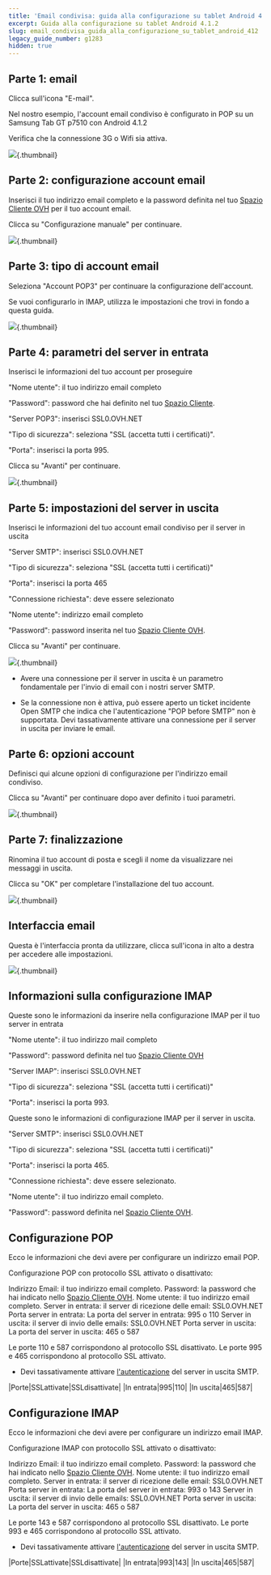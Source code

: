 ```yaml
---
title: 'Email condivisa: guida alla configurazione su tablet Android 4.1.2'
excerpt: Guida alla configurazione su tablet Android 4.1.2
slug: email_condivisa_guida_alla_configurazione_su_tablet_android_412
legacy_guide_number: g1283
hidden: true
---
```



## Parte 1: email
Clicca sull'icona "E-mail".

Nel nostro esempio, l'account email condiviso è configurato in POP su un Samsung Tab GT p7510 con Android 4.1.2

Verifica che la connessione 3G o Wifi sia attiva.

![](images/img_1161.jpg){.thumbnail}


## Parte 2: configurazione account email
Inserisci il tuo indirizzo email completo e la password definita nel tuo [Spazio Cliente OVH](https://www.ovh.com/auth/?action=gotomanager&from=https://www.ovh.it/&ovhSubsidiary=it) per il tuo account email.

Clicca su "Configurazione manuale" per continuare.

![](images/img_1162.jpg){.thumbnail}


## Parte 3: tipo di account email
Seleziona "Account POP3" per continuare la configurazione dell'account.

Se vuoi configurarlo in IMAP, utilizza le impostazioni che trovi in fondo a questa guida.

![](images/img_1163.jpg){.thumbnail}


## Parte 4: parametri del server in entrata
Inserisci le informazioni del tuo account per proseguire

"Nome utente": il tuo indirizzo email completo

"Password": password che hai definito nel tuo [Spazio Cliente](https://www.ovh.com/auth/?action=gotomanager&from=https://www.ovh.it/&ovhSubsidiary=it).

"Server POP3": inserisci SSL0.OVH.NET

"Tipo di sicurezza": seleziona "SSL (accetta tutti i certificati)".

"Porta": inserisci la porta 995.

Clicca su "Avanti" per continuare.

![](images/img_1164.jpg){.thumbnail}


## Parte 5: impostazioni del server in uscita
Inserisci le informazioni del tuo account email condiviso per il server in uscita

"Server SMTP": inserisci SSL0.OVH.NET

"Tipo di sicurezza": seleziona "SSL (accetta tutti i certificati)"

"Porta": inserisci la porta 465

"Connessione richiesta": deve essere selezionato 

"Nome utente": indirizzo email completo

"Password": password inserita nel tuo [Spazio Cliente OVH](https://www.ovh.com/auth/?action=gotomanager&from=https://www.ovh.it/&ovhSubsidiary=it).

Clicca su "Avanti" per continuare.

![](images/img_1165.jpg){.thumbnail}

- Avere una connessione per il server in uscita è un parametro fondamentale per l'invio di email con i nostri server SMTP.

- Se la connessione non è attiva, può essere aperto un ticket incidente Open SMTP che indica che l'autenticazione "POP before SMTP" non è supportata. Devi tassativamente attivare una connessione per il server in uscita per inviare le email.




## Parte 6: opzioni account
Definisci qui alcune opzioni di configurazione per l'indirizzo email condiviso.

Clicca su "Avanti" per continuare dopo aver definito i tuoi parametri.

![](images/img_1166.jpg){.thumbnail}


## Parte 7: finalizzazione
Rinomina il tuo account di posta e scegli il nome da visualizzare nei messaggi in uscita.

Clicca su "OK" per completare l'installazione del tuo account.

![](images/img_1167.jpg){.thumbnail}


## Interfaccia email
Questa è l'interfaccia pronta da utilizzare, clicca sull'icona in alto a destra per accedere alle impostazioni.

![](images/img_1168.jpg){.thumbnail}


## Informazioni sulla configurazione IMAP
Queste sono le informazioni da inserire nella configurazione IMAP per il tuo server in entrata

"Nome utente": il tuo indirizzo mail completo

"Password": password definita nel tuo [Spazio Cliente OVH](https://www.ovh.com/auth/?action=gotomanager&from=https://www.ovh.it/&ovhSubsidiary=it)

"Server IMAP": inserisci SSL0.OVH.NET

"Tipo di sicurezza": seleziona "SSL (accetta tutti i certificati)"

"Porta": inserisci la porta 993.

Queste sono le informazioni di configurazione IMAP per il server in uscita. 

"Server SMTP": inserisci SSL0.OVH.NET

"Tipo di sicurezza": seleziona "SSL (accetta tutti i certificati)"

"Porta": inserisci la porta 465.

"Connessione richiesta": deve essere selezionato.

"Nome utente": il tuo indirizzo email completo.

"Password": password definita nel [Spazio Cliente OVH](https://www.ovh.com/auth/?action=gotomanager&from=https://www.ovh.it/&ovhSubsidiary=it).


## Configurazione POP
Ecco le informazioni che devi avere per configurare un indirizzo email POP.

Configurazione POP con protocollo SSL attivato o disattivato: 

Indirizzo Email: il tuo indirizzo email completo.
Password: la password che hai indicato nello [Spazio Cliente OVH](https://www.ovh.com/auth/?action=gotomanager&from=https://www.ovh.it/&ovhSubsidiary=it).
Nome utente: il tuo indirizzo email completo.
Server in entrata: il server di ricezione delle email: SSL0.OVH.NET
Porta server in entrata: La porta del server in entrata: 995 o 110
Server in uscita: il server di invio delle emails: SSL0.OVH.NET
Porta server in uscita: La porta del server in uscita: 465 o 587

Le porte 110 e 587 corrispondono al protocollo SSL disattivato.
Le porte 995 e 465 corrispondono al protocollo SSL attivato.


- Devi tassativamente attivare [l'autenticazione](#configuration_protocole_pop_partie_5_parametres_du_serveur_sortant) del server in uscita SMTP.


|Porte|SSLattivate|SSLdisattivate|
|In entrata|995|110|
|In uscita|465|587|




## Configurazione IMAP
Ecco le informazioni che devi avere per configurare un indirizzo email IMAP.

Configurazione IMAP con protocollo SSL attivato o disattivato: 

Indirizzo Email: il tuo indirizzo email completo.
Password: la password che hai indicato nello [Spazio Cliente OVH](https://www.ovh.com/auth/?action=gotomanager&from=https://www.ovh.it/&ovhSubsidiary=it).
Nome utente: il tuo indirizzo email completo.
Server in entrata: il server di ricezione delle email: SSL0.OVH.NET
Porta server in entrata: La porta del server in entrata: 993 o 143
Server in uscita: il server di invio delle emails: SSL0.OVH.NET
Porta server in uscita: La porta del server in uscita: 465 o 587

Le porte 143 e 587 corrispondono al protocollo SSL disattivato.
Le porte 993 e 465 corrispondono al protocollo SSL attivato.


- Devi tassativamente attivare [l'autenticazione](#configuration_protocole_pop_partie_5_parametres_du_serveur_sortant) del server in uscita SMTP.


|Porte|SSLattivate|SSLdisattivate|
|In entrata|993|143|
|In uscita|465|587|



